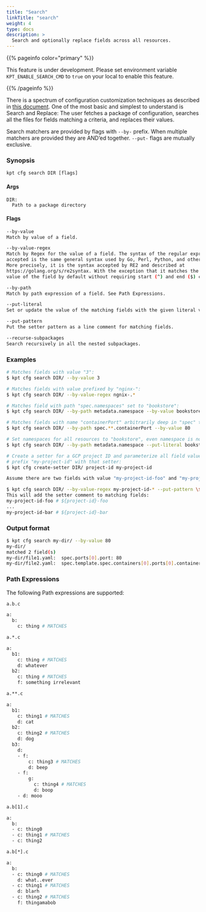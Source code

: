 ```yaml
---
title: "Search"
linkTitle: "search"
weight: 4
type: docs
description: >
  Search and optionally replace fields across all resources.
---
```


<!--mdtogo:Short
    Search and optionally replace fields across all resources.
-->

{{% pageinfo color="primary" %}}

This feature is under development. Please set environment variable
`KPT_ENABLE_SEARCH_CMD` to `true` on your local to enable this feature.

{{% /pageinfo %}}

There is a spectrum of configuration customization techniques as described in
[this document]. One of the most basic and simplest to understand is
Search and Replace: The user fetches a package of configuration, searches all
the files for fields matching a criteria, and replaces their values.

Search matchers are provided by flags with `--by-` prefix. When multiple matchers
are provided they are AND’ed together. `--put-` flags are mutually exclusive.

### Synopsis

<!--mdtogo:Long-->

```
kpt cfg search DIR [flags]
```

#### Args

```
DIR:
  Path to a package directory
```

<!--mdtogo-->

#### Flags

```sh
--by-value
Match by value of a field.

--by-value-regex
Match by Regex for the value of a field. The syntax of the regular expressions
accepted is the same general syntax used by Go, Perl, Python, and other languages.
More precisely, it is the syntax accepted by RE2 and described at
https://golang.org/s/re2syntax. With the exception that it matches the entire
value of the field by default without requiring start (^) and end ($) characters.

--by-path
Match by path expression of a field. See Path Expressions.

--put-literal
Set or update the value of the matching fields with the given literal value.

--put-pattern
Put the setter pattern as a line comment for matching fields.

--recurse-subpackages
Search recursively in all the nested subpackages.
```

### Examples

<!--mdtogo:Examples-->

```sh
# Matches fields with value "3":
$ kpt cfg search DIR/ --by-value 3
```

```sh
# Matches fields with value prefixed by "nginx-":
$ kpt cfg search DIR/ --by-value-regex ngnix-.*
```

```sh
# Matches field with path "spec.namespaces" set to "bookstore":
$ kpt cfg search DIR/ --by-path metadata.namespace --by-value bookstore
```

```sh
# Matches fields with name "containerPort" arbitrarily deep in "spec" that have value of 80:
$ kpt cfg search DIR/ --by-path spec.**.containerPort --by-value 80
```

```sh
# Set namespaces for all resources to "bookstore", even namespace is not set on a resource:
$ kpt cfg search DIR/ --by-path metadata.namespace --put-literal bookstore
```

```sh
# Create a setter for a GCP project ID and parameterize all field values with the
# prefix "my-project-id" with that setter:
$ kpt cfg create-setter DIR/ project-id my-project-id

Assume there are two fields with value "my-project-id-foo" and "my-project-id-bar"

$ kpt cfg search DIR/ --by-value-regex my-project-id-* --put-pattern \${project-id}-*
This will add the setter comment to matching fields:
my-project-id-foo # ${project-id}-foo
...
my-project-id-bar # ${project-id}-bar
```

<!--mdtogo-->

### Output format

```sh
$ kpt cfg search my-dir/ --by-value 80
my-dir/
matched 2 field(s)
my-dir/file1.yaml:  spec.ports[0].port: 80
my-dir/file2.yaml:  spec.template.spec.containers[0].ports[0].containerPort: 80
```

### Path Expressions

The following Path expressions are supported:

```sh
a.b.c

a:
  b:
    c: thing # MATCHES
```

```sh
a.*.c

a:
  b1:
    c: thing # MATCHES
    d: whatever
  b2:
    c: thing # MATCHES
    f: something irrelevant
```

```sh
a.**.c

a:
  b1:
    c: thing1 # MATCHES
    d: cat
  b2:
    c: thing2 # MATCHES
    d: dog
  b3:
    d:
    - f:
        c: thing3 # MATCHES
        d: beep
    - f:
        g:
          c: thing4 # MATCHES
          d: boop
    - d: mooo
```

```sh
a.b[1].c

a:
  b:
  - c: thing0
  - c: thing1 # MATCHES
  - c: thing2
```

```sh
a.b[*].c

a:
  b:
  - c: thing0 # MATCHES
    d: what..ever
  - c: thing1 # MATCHES
    d: blarh
  - c: thing2 # MATCHES
    f: thingamabob
```

[this document]: https://github.com/kubernetes/community/blob/master/contributors/design-proposals/architecture/declarative-application-management.md#declarative-configuration
